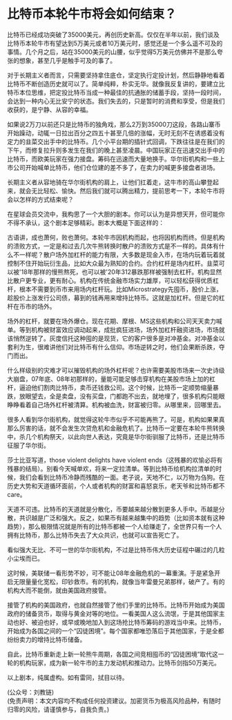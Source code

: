 # 比特币本轮牛市将会如何结束？

比特币已经成功突破了35000美元，再创历史新高。仅仅在半年以前，我们谈及比特币本轮牛市有望达到5万美元或者10万美元时，感觉还是一个多么遥不可及的事情。几个月之后，站在35000美元的山腰，似乎觉得5万美元仿佛并不是那么夸张的想象，甚至几乎是触手可及的事了。

对于长期主义者而言，只需要坚持拿住底仓，坚定执行定投计划，然后静静地看着比特币不断创造历史就可以了。简单纯粹，朴实无华。就像我反复讲的，要建立比特币本位思维，把定投比特币当成一种最佳的抗通胀的储蓄手段，坚持一段时间，会达到一种内心无比安宁的状态。我们失去的，只是暂时的消费和享受，但是我们收获的，是宁静、从容的幸福。

如果说2万刀以前还只是比特币的独角戏，那么2万到35000刀这段，各路山寨币开始躁动，动辄一日拉出百分之四五十甚至几倍的涨幅，无时无刻不在诱惑着没有定力的韭菜交出手中的比特币。几个小平台期的插针式回调，下跌往往是在我们的下午，而修复拉升则多发生在我们的晚上甚至凌晨。中国玩家正在迅速交出手中的比特币，而欧美玩家在强力接盘。筹码在迅速而大量地换手。华尔街机构和一些上市公司开始喊单比特币，他们仓位建的差不多了，在卖力的喊更多接盘者进场。

长期主义者从容地骑在华尔街机构的肩上，让他们扛着走，这牛市的高山攀登起来，就会无比轻松、愉快。然后我们就可以腾出精力，提前思考一下，本轮牛市将会以怎样的方式结束呢？

在星球会员交流中，我构思了一个大胆的剧本。你可以认为是异想天开，但可能你不得不承认，这个剧本足够精彩。剧本大概是下面这样的：

古语讲，成也萧何，败也萧何。本轮牛市因机构而起，也将因机构而终。但是机构的溃败方式，一定是和过去几次牛熊转换时散户的溃败方式是不一样的。具体有什么不一样呢？散户场外加杠杆的能力有限，大多数是现金入市，在场内玩着玩着就控制不住开始玩衍生品，比如大众最为熟知的合约。合约杠杆是场内杠杆。韭菜可以被'18年那样的慢熊熬死，也可以被'20年312暴跌那样被强制去杠杆。机构显然比散户更专业，更有耐心。机构在传统金融市场实力雄厚，可以轻松获得优质杠杆，根本不需要到币市来用场内杠杆玩。比如Microstrategy先囤币，股价上涨，趁股价上涨发行公司债，募到的钱再用来增持比特币。这就是加杠杆。但是它的杠杆在币市的场外。

场外的杠杆，就要在场外爆仓。现在花期、摩根、MS这些机构和公司天天卖力喊单。等到机构被财富效应调动起来，成批疯狂进场，场外加杠杆融资进场，市场就该悄然逆转了。灰度信托这种囤的是现货，它的客户很多是对冲基金。对冲基金以套利为生，很难讲他们对比特币有什么信仰。市场逆转之时，他们会果断杀跌，夺门而出。

什么样级别的灾难才可以摧毁机构的场外杠杆呢？也许需要美股市场来一次史诗级大崩盘，07年底、08年初那样的，量能可能足够击穿机构在美股市场上加的杠杆，逼迫他们割肉比特币，卖币还钱救公司。这个时候，比特币一定顺势缩量暴跌，放眼望去，全是卖盘，没有买盘，门都跑不出去，就地埋了，很多机构只能眼睁睁看着自己场外杠杆被清算。机构被血洗，财富被归零。从哪里来，回哪里去。

很多人看到华尔街机构，就觉得这轮牛市似乎不可能再熊了。可是，机构如果果真那么厉害的话，就不会发生次贷危机和金融危机了。比特币一定要在本轮牛熊转换中，杀几个机构祭天，以此向世人表达，究竟是华尔街驯服了比特币，还是比特币征服了华尔街。

莎士比亚写道，those violent delights have violent ends（这残暴的欢愉必将有残暴的结局）。别看今天喊单欢，将来一定拉清单。等到比特币给机构拉清单的时候，我们会看到比特币冷静而残酷的一面。老子说，天地不仁，以万物为刍狗。在历史大势和天道循环面前，个人或者机构的财富和喜怒哀乐，老天爷和比特币都不care。

天道不可违。比特币的天道就是分散化，币要越来越分散到更多人手中。币越是分散，共识越是广泛和强大。反之，如果币有越来越集中的趋势（比如资本就有这种趋势），那么极限情况就是所有的比特币都被一个人给赚走了，全世界只有一个人拥有比特币，那么比特币失去了大众共识，也就可以宣告死亡了。

看似强大无比、不可一世的华尔街机构，不过是比特币伟大历史征程中碾过的几粒小尘埃而已。

这时候，美联储一看形势不妙，可不能让08年金融危机的一幕重演。于是紧急开启无限量量化宽松，印钞救市。有的机构，就像当年雷曼兄弟那样，破产了。有的机构大而不能倒，就由美国政府接管。

接管了机构的美国政府，也就自然接管了他们手里的比特币。比特币开始成为美国政府的储备货币，取得与黄金对等的地位。一看美国人这么流氓，于是其他国家主动也好、被迫也好，或早或晚地加入到这场抢比特币筹码的游戏当中来。比特币，开始成为各国之间的一个“囚徒困境”。每个国家都唯恐落后于其他国家，于是全都纷纷卖力的增持比特币储备。

自此，比特币重新走上新一轮熊牛周期，各国之间竞相囤币的“囚徒困境”取代这一轮的机构玩家，成为新一轮牛市的主力发动机和推动力。比特币剑指50万美元。

以上剧本，纯属虚构。如有雷同，拭目以待。

(公众号：刘教链) \
(免责声明：本文内容均不构成任何投资建议。加密货币为极高风险品种，有随时归零的风险，请谨慎参与，自我负责。)
